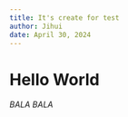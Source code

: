 ```yaml
---
title: It's create for test
author: Jihui
date: April 30, 2024
---
```


# Hello World
*BALA BALA*